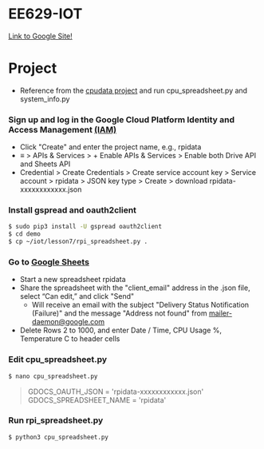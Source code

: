 # EE629-IOT

[Link to Google Site!](https://sites.google.com/view/ee-629-chai/home)

# Project
* Reference from the [cpudata project](https://github.com/kevinwlu/iot/tree/master/lesson4/mycpu) and run cpu_spreadsheet.py and system_info.py

### Sign up and log in the Google Cloud Platform Identity and Access Management [(IAM)](https://console.developers.google.com/projectselector/iam-admin/iam)

* Click "Create" and enter the project name, e.g., rpidata
* &equiv; > APIs & Services > + Enable APIs & Services > Enable both Drive API and Sheets API
* Credential > Create Credentials > Create service account key > Service account > rpidata > JSON key type > Create > download rpidata-xxxxxxxxxxxx.json

### Install gspread and oauth2client
```sh
$ sudo pip3 install -U gspread oauth2client
$ cd demo
$ cp ~/iot/lesson7/rpi_spreadsheet.py .
```

### Go to [Google Sheets](https://docs.google.com/spreadsheets/u/0)

* Start a new spreadsheet rpidata
* Share the spreadsheet with the "client_email" address in the .json file, select “Can edit,” and click "Send"
  * Will receive an email with the subject "Delivery Status Notification (Failure)" and the message "Address not found" from mailer-daemon@google.com
* Delete Rows 2 to 1000, and enter Date / Time, CPU Usage %, Temperature C to header cells

### Edit cpu_spreadsheet.py

```sh
$ nano cpu_spreadsheet.py
```
> GDOCS_OAUTH_JSON = 'rpidata-xxxxxxxxxxxx.json'
> GDOCS_SPREADSHEET_NAME = 'rpidata'
### Run rpi_spreadsheet.py
```sh
$ python3 cpu_spreadsheet.py
```
